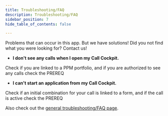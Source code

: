 ```yaml
---
title: Troubleshooting/FAQ
description: Troubleshooting/FAQ
sidebar_position: 7
hide_table_of_contents: false

---
```


Problems that can occur in this app. But we have solutions! Did you not find what you were looking for? Contact us!

- **I don't see any calls when I open my Call Cockpit.**  

Check if you are linked to a PPM portfolio, and if you are authorized to see any calls check the PREREQ

- **I can't start an application from my Call Cockpit.**  

Check if an initial combination for your call is linked to a form, and if the call is active check the PREREQ

Also check out the [general troubleshooting/FAQ page](../General/troubleshootingfaq.md).